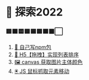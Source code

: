 # 🏹 探索2022


### 🟥🟧🟨🟩🟦🟪🟫⬛⬜
1. [🎒 自己写npm包](./create_npm)   
2. [🤏 H5【拖拽】实现列表排序](./Drag_Drop)   
3. [🖼️ canvas 获取图片主体颜色](./GetMainColor)   
4. [🖲️ JS 鼠标抓取元素移动](./FollowMouseMove)   
